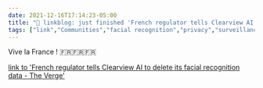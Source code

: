 ```yaml
---
date: 2021-12-16T17:14:23-05:00
title: "🔗 linkblog: just finished 'French regulator tells Clearview AI to delete its facial recognition data - The Verge'"
tags: ["link","Communities","facial recognition","privacy","surveillance","Clearview"]
---
```

Vive la France ! 🇫🇷🇫🇷🇫🇷
 
[link to 'French regulator tells Clearview AI to delete its facial recognition data - The Verge'](https://www.theverge.com/2021/12/16/22840179/france-cnil-clearview-ai-facial-recognition-privacy-gdpr)
